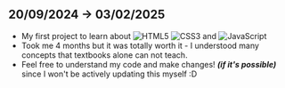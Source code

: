 ## 20/09/2024 -> 03/02/2025 <br>
- My first project to learn about   ![HTML5](https://img.shields.io/badge/html5-%23E34F26.svg?style=for-the-badge&logo=html5&logoColor=white) ![CSS3](https://img.shields.io/badge/css3-%231572B6.svg?style=for-the-badge&logo=css3&logoColor=white) and ![JavaScript](https://img.shields.io/badge/javascript-%23323330.svg?style=for-the-badge&logo=javascript&logoColor=%23F7DF1E) <br>
- Took me 4 months but it was totally worth it - I understood many concepts that textbooks alone can not teach. <br>
- Feel free to understand my code and make changes! ***(if it's possible)*** since I won't be actively updating this myself :D 
